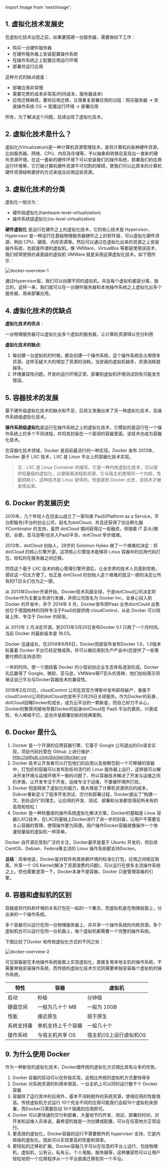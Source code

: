 import Image from 'next/image';

## 1. 虚拟化技术发展史

在虚拟化技术出现之前，如果要搭建一台服务器，需要做如下工作：

- 购买一台硬件服务器
- 在硬件服务器上安装配置操作系统
- 在操作系统之上配置应用运行环境
- 部署并运行应用

这种方式的缺点就是：

- 部署应用非常慢
- 需要花费的成本非常高(时间成本，服务器成本)
- 应用迁移麻烦，要将应用迁移，又得重复部署应用的过程：购买服务器 -> 安装操作系统 OS -> 配置运行环境 -> 部署应用

所有，为了解决这个问题，后续出现了虚拟化技术。

## 2. 虚拟化技术是什么？

虚拟化(Virtualization)是一种计算机资源管理技术，是将计算机的各种硬件资源，比如服务器、网络、CPU、内存及存储等，予以抽象和转换后呈现出一套新的硬件资源环境，在这一套新的硬件环境下可以安装我们的操作系统，部署我们的应用运行环境等，它打破计算机硬件资源不可切割的障碍，使我们可以比原本的计算机硬件资源结构更好的方式来组合应用这些资源。

## 3. 虚拟化技术的分类

虚拟化一般分为：

- 硬件级虚拟化(hardware-level-virtualization)
- 操作系统级虚拟化(os-level-virtualization)

**硬件虚拟化** 是运行在硬件之上的虚拟化技术，它的核心技术是 Hypervisor，Hypervisor 是一种运行在基础物理服务器硬件之上的软件层，可以虚拟化硬件资源，例如 CPU、硬盘、内存资源等。然后可以通过在虚拟化出来的资源之上安装操作系统，也就是所谓的虚拟机。像 VMWare，VirtualBox 等都是使用该技术，我们经常使用的桌面级的虚拟机 VMWare 就是采用这章虚拟化技术。如下图所示：

<Image src="/docker/01-docker-overview-1.png" alt="docker-overview-1" width={720} height={720} />

通过Hypervisor层，我们可以创建不同的虚拟机，并且每个虚拟机都是分离、独立的，这样一来，我们就可以在一台硬件服务器和本地操作系统之上虚拟化出多个服务器，用来部署应用。

## 4. 虚拟化技术的优缺点

**虚拟化技术的优点**：

一台物理服务器可以虚拟化出多个虚拟的服务器，让计算机资源得以充分利用

**虚拟化技术的缺点**:
1. 每创建一台虚拟机的时候，都会创建一个操作系统，这个操作系统会占用很多资源，这样无疑大大的增加了资源的消耗，当安装的虚拟机越多，资源消耗就越多。
2. 环境兼容性问题，开发的运行环境正常，部署到虚拟机环境测试则有可能发生错误。

## 5. 容器技术的发展

基于硬件级虚拟化技术的缺点和不足，后续又发展出来了另一种虚拟化技术，及操作系统级虚拟化技术。

**操作系统级虚拟化**是运行在操作系统之上的虚拟化技术，它模拟的是运行在一个操作系统上的多个不同进程，并将其封装在一个密闭的容器里面，该技术也成为容器化技术。

在容器化技术领域，Docker 是目前最流行的一种实现。Docker 发布 2013年，Docker 基于 LXC 技术，LXC 是 Linux 平台上的容器化技术实现。

> 注：LXC 是 Linux Container 的缩写，它是一种内核虚拟化技术，可以提供轻量级的虚拟化，以便隔离进程和资源，它与宿主机使用同一个内核，性能损耗小，这种技术是 Linux 提供的，但是直到 Docker 出世，该技术才被发挥出来。

## 6. Docker 的发展历史

2010年，几个年轻人在旧金山成立了一家叫做 PasS(Platform as a Service，平台即服务)平台的创业公司，起名为dotCloud，并且还获得了创业孵化器 YCombinator 的支持，虽然 dotCloud 期间获得过一些融资，但随着 IT 巨头(微软，谷歌，亚马逊等)也杀入PaaS平添，dotCloud 举步维艰。

2013年，dotCloud 创始人，28岁的 Solomon Hykes 做了一个艰难的决定：将 dotCloud 的核心引擎开源，这项核心引擎技术能够将 Linux 容器中的应用代码打包，轻松的在服务器之间迁移。

然而这个基于 LXC 技术的核心管理引擎开源后，让全世界的技术人员感到惊艳，感叹这一切太方便了。也正是 dotCloud 的创始人这个艰难的孤注一掷的决定让所有的IT巨头们也为之一颤。

从 2013年Docker开源开始，Docker技术风靡全球，于是dotCloud公司决定将Docker作为主要业务进行发展，并把公司改名为 Docker Inc，全身心投入到 Docker 的开发中，并于 2014年 8 月，Docker宣布把Paas 业务doctCould 出售给位于德国柏林的同样专注于PaaS的提供商 cloudControl，从此 Docker 可以轻装上阵，专注于 Docker 的研发。

从 2013年 2 月决定开源，到2013年3月20日发布Docker 0.1 只用了一个月时间。当前 Docker 的最新版本是 18.03。

Docker 迅速成长，在2014年6月9日，Docker团部宣布发布Docker 1.0，1.0版本标着着 Docker 平台已经足够成熟，并可以被应用到生产产品中(还提供了一些需要付费的支持选项)

一年的时间，使一个围绕着 Docker 的小型初创企业生态体系逐渐形成。Docker 先后赢得了 Google，微软，亚马逊，VMWare等IT巨头的青睐，他们纷纷表示将保证自己平台与Docker容器技术的兼容性。

2016年2月20日，cloudControl 公司在其官方博客中宣布即将破产，隶属于cloudControl公司的dotCloud也宣布于2月29日关闭服务。作为Docker的前身，dotCloud目睹Docker的成长，成为云平台的一颗新星，而自己却力不从心，Docker的繁荣间接地导致Docker的前身dotCloud在 PaaS 平台的衰败，兴衰成败，令人唏嘘不已，这也许是颠覆创新的经典案例。

## 6. Docker 是什么

1. Docker 是一个开源的应用容器引擎，它基于 Google 公司退出的Go语言实现，项目代码托管在 Github 上进行维护：http://github.com/docker/docker-ce
2. Docker 技术让开发者可以打包他们的应用以及依赖包到一个可移植的容器中，打包好的容器可以发布到任何流行的 Linux 服务器上运行，这样就可以解决开发环境与运维环境不一致的问题了，所以容器技术解决了开发与运维之间的矛盾，让开发专注于开发，运维专注于运维，不要被环境所打扰。
3. Docker 彻底释放了虚拟化的威力，极大降低了计算机资源供应的成本，Dokcer重新定义了程序开发测试、交付和部署过程，Docker提出了“构建一次，到处运行”的理念，让应用的开发、测试、部署和分发都变得前所未有的高效和轻松！
4. Docker 是一种轻量级的操作系统虚拟化解决方案，Docker的基础是 Linux 容器(LXC)技术，在LXC的基础上Docker进行了进一步的封装，让用户不需要去关心容器的管理，使得操作更为简便。用户操作Docker容器就像操作一个快速轻量级的虚拟机一样简单。

Docker 自开源后受到广泛的关注，Docker最早是基于 Ubuntu 开发的，但后续CentOS、Debian、Fedora等主流的 Linux 操作系统都支持Docker。

**总结**：简单地说，Docker是对软件和其依赖环境的标准化打包，应用之间相互隔离，共享一个 OS Kernel(解决了资源浪费的问题)，可以运行在很多主流操作系统之上。但也需要澄清一下，Docker本身不是容器，Docker 只是管理容器的引擎。

## 8. 容器和虚拟机的区别

容器是将代码和环境的关系打包在一起的一个集合，而虚拟机是在物理层面上，分出来的一个操作系统。

多个容器可以运行在同一台物理服务器上，并共享一个操作系统的内核资源。多个虚拟机也可以运行在同一台机器上，每个虚拟机都需要一个完整的操作系统。

下图比较了Docker 和传统虚拟化方式的不同之处：

<Image src="/docker/01-docker-overview-2.png" alt="docker-overview-2" width={720} height={720} />

可见容器是在本地操作系统层面上实现虚拟化，直接复用本地主机的操作系统，不需要单独安装操作系统，而传统的虚拟化技术方式则需要单独安装每个虚拟机的操作系统。

| 特性       | 容器               | 虚拟机                 |
| ---------- | ------------------ | ---------------------- |
| 启动       | 秒级               | 分钟级                 |
| 硬盘空间   | 一般为几十个 MB    | 一般为 10GB            |
| 性能       | 接近原生           | 弱于原生               |
| 系统支持量 | 单机支持上千个容器 | 一般几十个             |
| 操作系统   | 与宿主机共享 OS    | 宿主机OS上运行虚拟机OS |

## 9. 为什么使用 Docker

作为一种新型的虚拟化技术，Docker跟传统的虚拟化方式相比具有众多的优势。

1. Docker 容器的启动可以在秒级实现，这相比传统的虚拟机方式要快得多
2. Docker 对系统资源的利用率很高，一台主机上可以同时运行数千个 Docker 容器
3. 容器除了运行其中的应用外，基本不消耗额外的系统资源，使得应用的性能很高。传统虚拟机方式运行 10个完全不同的应用可能我们会起10个虚拟机来部署，而Docker只需要启动 10个隔离的应用即可。
4. Docker 可以更快速的交付和部署，大量地节约开发、测试、部署的时间，对开发和运维人员来说，最希望的就是一次创建或配置，可以在任意地方正常运行。
5. 更高效的虚拟化，Docker容器的运行不需要额外的 hypervisor 支持，它是内核级的虚拟化，因此可以实现更高的性能和效率。
6. 更轻松的迁移和扩展，Docker容器几乎可以在任意的平台上运行，包括物理机，虚拟机，公有云，私有云，个人电脑，服务器等，这种兼容性可以让用户轻松地把一个应用程序从一个平台直接迁移到另一个平台。